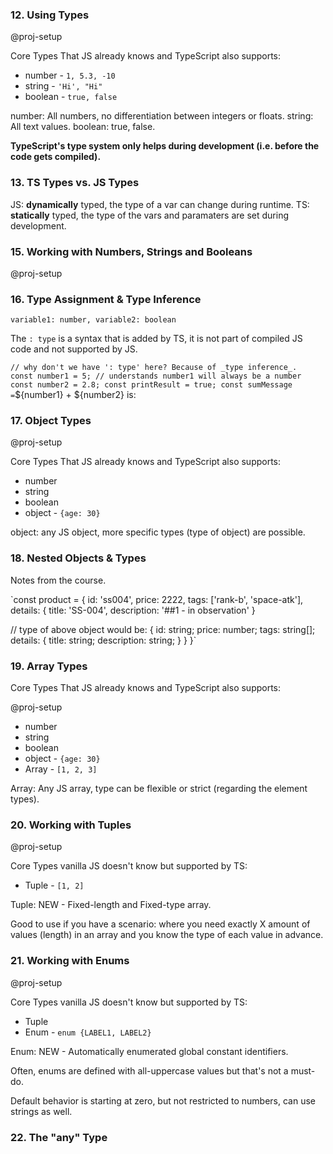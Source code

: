 ### 12. Using Types

@proj-setup

Core Types That JS already knows and TypeScript also supports:

- number - `1, 5.3, -10`
- string - `'Hi', "Hi"`
- boolean - `true, false`

number: All numbers, no differentiation between integers or floats.
string: All text values.
boolean: true, false.

**TypeScript's type system only helps during development (i.e. before the code gets compiled).**

### 13. TS Types vs. JS Types

JS: **dynamically** typed, the type of a var can change during runtime.
TS: **statically** typed, the type of the vars and paramaters are set during development.

### 15. Working with Numbers, Strings and Booleans

@proj-setup

### 16. Type Assignment & Type Inference

`variable1: number, variable2: boolean`

The `: type` is a syntax that is added by TS, it is not part of compiled JS code and not supported by JS.

`// why don't we have ': type' here? Because of _type inference_. 
const number1 = 5; // understands number1 will always be a number
const number2 = 2.8;
const printResult = true;
const sumMessage =`${number1} + ${number2} is: `
`

### 17. Object Types

@proj-setup

Core Types That JS already knows and TypeScript also supports:

- number
- string
- boolean
- object - `{age: 30}`

object: any JS object, more specific types (type of object) are possible.

### 18. Nested Objects & Types

Notes from the course.

`const product = {
id: 'ss004',
price: 2222,
tags: ['rank-b', 'space-atk'],
details: {
title: 'SS-004',
description: '##1 - in observation'
}

// type of above object would be:
{
id: string;
price: number;
tags: string[];
details: {
title: string;
description: string;
}
}
}`

### 19. Array Types

Core Types That JS already knows and TypeScript also supports:

@proj-setup

- number
- string
- boolean
- object - `{age: 30}`
- Array - `[1, 2, 3]`

Array: Any JS array, type can be flexible or strict (regarding the element types).

### 20. Working with Tuples

@proj-setup

Core Types vanilla JS doesn't know but supported by TS:

- Tuple - `[1, 2]`

Tuple: NEW - Fixed-length and Fixed-type array.

Good to use if you have a scenario: where you need exactly X amount of values (length) in an array and you know the type of each value in advance.

### 21. Working with Enums

@proj-setup

Core Types vanilla JS doesn't know but supported by TS:

- Tuple
- Enum - `enum {LABEL1, LABEL2}`

Enum: NEW - Automatically enumerated global constant identifiers.

Often, enums are defined with all-uppercase values but that's not a must-do.

Default behavior is starting at zero, but not restricted to numbers, can use strings as well.

### 22. The "any" Type
